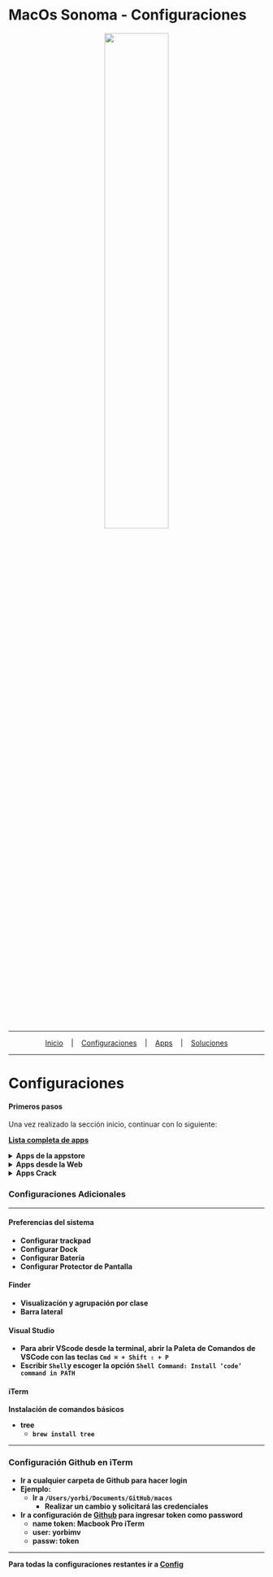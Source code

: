 # MacOs Sonoma - Configuraciones

<p align="center">
<img width="50%" height="50%" src="https://cambiodigital-ol.com/wp-content/uploads/2023/06/mac-OS_Sonomajpg-696x392.jpg"/>
</p>

---

<p align="center">
  <a href="https://github.com/yorbimv/macos">Inicio</a>
  &nbsp;&nbsp;&nbsp;|&nbsp;&nbsp;&nbsp;
  <a href="https://github.com/yorbimv/macos/tree/main/Configuraciones">Configuraciones</a>
  &nbsp;&nbsp;&nbsp;|&nbsp;&nbsp;&nbsp;
  <a href="https://github.com/yorbimv/macos/tree/main/Apps">Apps</a>
  &nbsp;&nbsp;&nbsp;|&nbsp;&nbsp;&nbsp;
  <a href="https://github.com/yorbimv/macos/tree/main/Soluciones">Soluciones</a>
</p>

---

# Configuraciones

#### Primeros pasos

Una vez realizado la sección inicio, continuar con lo siguiente:

**[Lista completa de apps](https://github.com/yorbimv/macos/blob/main/Apps/ListaApps.txt)**

   <details>
          <summary><b>Apps de la appstore</b><br></summary>
         <ul>
         <li>Spark</li>
            <li>Hp Smart</li>
            <li>Paint X</li>
            <li>Magnet</li>
            <li>Pipifier</li>
            <li>Encrypto</li>
         </ul>
   </details>

<details>
         <summary><b>Apps desde la Web</summary>
         <ul>
         <li><a href="https://brave.com/es/download/">Brave</a></li>
         <li><a href="https://iterm2.com/downloads.html">iTerm</a></li>
         <li><a href="https://anydesk.com/es/downloads/mac-os">Anydesk</a></li>
         <li><a href="https://code.visualstudio.com/download">Visual Studio</a></li>
         <li><a href="https://portal.office.com/account#installs">Office 365</a></li>
         <li><a href="https://desktop.github.com/download/">Github Desktop</a></li>
         <li><a href="https://angryip.org/download/#mac">Angry IP Scanner.app - v3.9.1</a></li>
         <li><a href="https://anydesk.com/es">AnyDesk.app - v9.0.2</a></li>
         <li><a href="https://www.mowglii.com/itsycal">Itsycal.app - v0.15.6</a></li>
         <li><a href="https://account.microsoft.com/services/microsoft365/details?OCID=cmmly2nfa36&refd=www.microsoft365.com">Office365</a></li>
         <li><a href="https://transmissionbt.com/">Transmission.app - v4.0.6</a></li>
         <li><a href="https://code.visualstudio.com/">Visual Studio Code.app - v1.100.2</a></li>
         <li><a href="https://etcher.balena.io/">balenaEtcher.app - v2.1.2</a></li>
         <li><a href="https://iterm2.com/">iTerm.app - v3.5.14</a></li>

</details>

<details>
         <summary><b>Apps Crack</summary>
          <ul>
              <li><a href="https://macappstre.com/alfred/"> Alfred 5.app - v5.6.2</a></li>
              <li><a href="https://macappstre.com/bartender-5/">Bartender 5.app - v5.3.5</a></li>
              <li><a href="https://drive.google.com/drive/folders/1IiuZ9khumLUTSVT6zvtUyiRnX924Dl4K?usp=sharing">Cisdem PDF Password Remover.app - v5.2.0</a></li>
              <li><a href="https://macappstre.com/cleanmymac/" target="_blank">CleanMyMac_5.app</a> - v5.0.9</li>
              <li><a href="https://macappstre.com/cleanshot-x/" target="_blank">CleanShot X.app</a> - v4.7.6</li>
              <li><a href="https://drive.google.com/drive/folders/1IiuZ9khumLUTSVT6zvtUyiRnX924Dl4K?usp=sharing" target="_blank">Disk Drill.app</a> - v5.7</li>
              <li><a href="https://drive.google.com/drive/folders/1IiuZ9khumLUTSVT6zvtUyiRnX924Dl4K?usp=sharing" target="_blank">Download Shuttle Pro.app</a> - v1.9</li>
              <li><a href="https://drive.google.com/drive/folders/1IiuZ9khumLUTSVT6zvtUyiRnX924Dl4K?usp=sharing" target="_blank">Ethernet Status.app</a> - v5.7</li>
              <li><a href="https://macappstre.com/pdfelement-pro-edit-scan-pdf/" target="_blank">PDFelement.app</a> - v11.4.12</li>
              <li><a href="https://macappstre.com/path-finder/" target="_blank">Path Finder.app</a> - v2186</li>
              <li><a href="https://macappstre.com/photomator-pro/" target="_blank">Photomator.app</a> - v3.4.9</li>
              <li><a href="https://macappstre.com/profind/" target="_blank">ProFind.app</a> - v1.30</li>
              <li><a href="https://macappstre.com/widgetwall-desktop-widgets-for-your-mac/" target="_blank">WidgetWall.app</a> - v3.10.1</li>
          </ul>

#### Fuente:

- https://macappstre.com/
- https://www.macbed.com/
- https://haxmac.cc/π
- https://drive.google.com/drive/folders/1IiuZ9khumLUTSVT6zvtUyiRnX924Dl4K?usp=sharing

## </details>

### Configuraciones Adicionales

---

#### Preferencias del sistema

- Configurar trackpad
- Configurar Dock
- Configurar Batería
- Configurar Protector de Pantalla

#### Finder

- Visualización y agrupación por clase
- Barra lateral

#### Visual Studio

- Para abrir VScode desde la terminal, abrir la Paleta de Comandos de VSCode con las teclas
  `Cmd ⌘ + Shift ⇧ + P`
- Escribir `Shell`y escoger la opción `Shell Command: Install ‘code’ command in PATH`

#### iTerm

Instalación de comandos básicos

- tree
  - `brew install tree`

---

### Configuración Github en iTerm

- Ir a cualquier carpeta de Github para hacer login
- Ejemplo:
  - Ir a `/Users/yorbi/Documents/GitHub/macos`
    - Realizar un cambio y solicitará las credenciales
- Ir a configuración de [Github](https://github.com/settings/tokens) para ingresar token como password
  - **name token:** Macbook Pro iTerm
  - **user:** yorbimv
  - **passw:** token

---

Para todas la configuraciones restantes ir a [Config](https://github.com/yorbimv/macos/tree/main/config)
